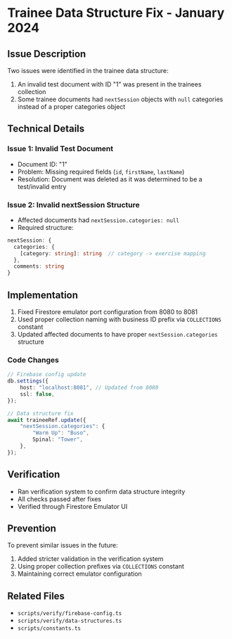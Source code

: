 # Trainee Data Structure Fix - January 2024

## Issue Description

Two issues were identified in the trainee data structure:

1. An invalid test document with ID "1" was present in the trainees collection
2. Some trainee documents had `nextSession` objects with `null` categories instead of a proper categories object

## Technical Details

### Issue 1: Invalid Test Document

- Document ID: "1"
- Problem: Missing required fields (`id`, `firstName`, `lastName`)
- Resolution: Document was deleted as it was determined to be a test/invalid entry

### Issue 2: Invalid nextSession Structure

- Affected documents had `nextSession.categories: null`
- Required structure:

```typescript
nextSession: {
  categories: {
    [category: string]: string  // category -> exercise mapping
  },
  comments: string
}
```

## Implementation

1. Fixed Firestore emulator port configuration from 8080 to 8081
2. Used proper collection naming with business ID prefix via `COLLECTIONS` constant
3. Updated affected documents to have proper `nextSession.categories` structure

### Code Changes

```typescript
// Firebase config update
db.settings({
	host: "localhost:8081", // Updated from 8080
	ssl: false,
});

// Data structure fix
await traineeRef.update({
	"nextSession.categories": {
		"Warm Up": "Buso",
		Spinal: "Tower",
	},
});
```

## Verification

- Ran verification system to confirm data structure integrity
- All checks passed after fixes
- Verified through Firestore Emulator UI

## Prevention

To prevent similar issues in the future:

1. Added stricter validation in the verification system
2. Using proper collection prefixes via `COLLECTIONS` constant
3. Maintaining correct emulator configuration

## Related Files

- `scripts/verify/firebase-config.ts`
- `scripts/verify/data-structures.ts`
- `scripts/constants.ts`
